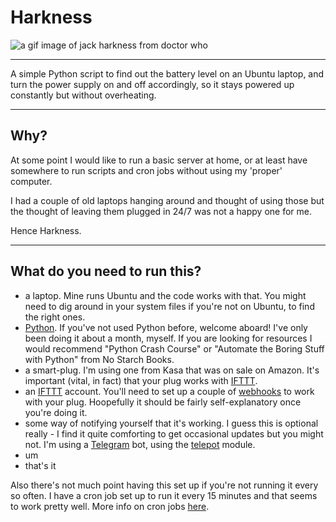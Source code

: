 # Harkness

![a gif image of jack harkness from doctor who](https://media.giphy.com/media/AJzz2zfBDd19C/giphy.gif)

----

A simple Python script to find out the battery level on an Ubuntu laptop, and turn the power supply on and off accordingly, so it stays powered up constantly but without overheating.

----

## Why?

At some point I would like to run a basic server at home, or at least have somewhere to run scripts and cron jobs without using my 'proper' computer.

I had a couple of old laptops hanging around and thought of using those but the thought of leaving them plugged in 24/7 was not a happy one for me.

Hence Harkness.


----
## What do you need to run this?

- a laptop. Mine runs Ubuntu and the code works with that. You might need to dig around in your system files if you're not on Ubuntu, to find the right ones.
- [Python](https://docs.python-guide.org/starting/install3/linux/). If you've not used Python before, welcome aboard! I've only been doing it about a month, myself. If you are looking for resources I would recommend "Python Crash Course" or "Automate the Boring Stuff with Python" from No Starch Books.
- a smart-plug. I'm using one from Kasa that was on sale on Amazon. It's important (vital, in fact) that your plug works with [IFTTT](https://ifttt.com/).
- an [IFTTT](https://ifttt.com/) account. You'll need to set up a couple of [webhooks](https://ifttt.com/services/maker_webhooks) to work with your plug. Hoopefully it should be fairly self-explanatory once you're doing it.
- some way of notifying yourself that it's working. I guess this is optional really - I find it quite comforting to get occasional updates but you might not. I'm using a [Telegram](https://telegram.org/) bot, using the [telepot](https://telepot.readthedocs.io) module.
- um
- that's it

Also there's not much point having this set up if you're not running it every so often. I have a cron job set up to run it every 15 minutes and that seems to work pretty well.
More info on cron jobs [here](https://danvatterott.com/blog/2017/09/01/automating-jobs-on-ubuntu/).
